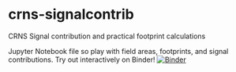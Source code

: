 # crns-signalcontrib
CRNS Signal contribution and practical footprint calculations

Jupyter Notebook file so play with field areas, footprints, and signal contributions. Try out interactively on Binder!
[![Binder](https://mybinder.org/badge_logo.svg)](https://mybinder.org/v2/gh/mschroen/crns-signalcontrib/HEAD)
